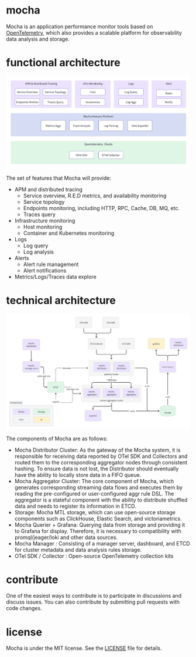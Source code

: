 # mocha
Mocha is an application performance monitor tools based on [OpenTelemetry](https://opentelemetry.io), which also provides a scalable platform for observability data analysis and storage.

# functional architecture
![](./docs/assets/functional_architecture.png)

The set of features that Mocha will provide:
- APM and distributed tracing
  - Service overview, R.E.D metrics, and availability monitoring
  - Service topology
  - Endpoints monitoring, including HTTP, RPC, Cache, DB, MQ, etc.
  - Traces query
- Infrastructure monitoring
  - Host monitoring
  - Container and Kubernetes monitoring
- Logs
  - Log query
  - Log analysis
- Alerts
  - Alert rule management
  - Alert notifications
- Metrics/Logs/Traces data explore

# technical architecture
![](./docs/assets/technical_architecture.png)

The components of Mocha are as follows:
- Mocha Distributor Cluster: As the gateway of the Mocha system, it is responsible for receiving data reported by OTel SDK and Collectors and routed them to the corresponding aggregator nodes through consistent hashing. To ensure data is not lost, the Distributor should eventually have the ability to locally store data in a FIFO queue.
- Mocha Aggregator Cluster: The core component of Mocha, which generates corresponding streaming data flows and executes them by reading the pre-configured or user-configured aggr rule DSL. The aggregator is a stateful component with the ability to distribute shuffled data and needs to register its information in ETCD.
- Storage: Mocha MTL storage, which can use open-source storage components such as ClickHouse, Elastic Search, and victoriametrics.
- Mocha Querier + Grafana: Querying data from storage and providing it to Grafana for display. Therefore, it is necessary to compatibility with promql/jeager/loki and other data sources.
- Mocha Manager : Consisting of a manager server, dashboard, and ETCD for cluster metadata and data analysis rules storage.
- OTel SDK / Collector : Open-source OpenTelemetry collection kits

# contribute
One of the easiest ways to contribute is to participate in discussions and discuss issues. You can also contribute by submitting pull requests with code changes.

# license
Mocha is under the MIT license. See the [LICENSE](LICENSE) file for details.
